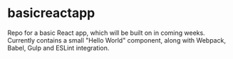 # basicreactapp

Repo for a basic React app, which will be built on in coming weeks. Currently contains a small "Hello World" component, along with Webpack, Babel, Gulp and ESLint integration.
